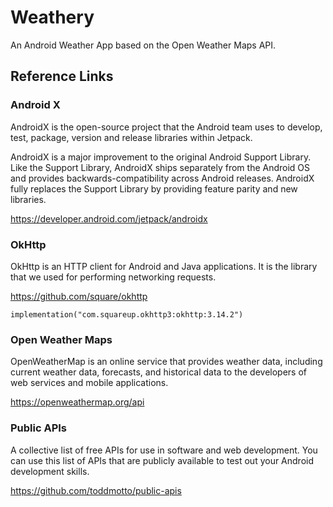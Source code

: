 # Weathery

An Android Weather App based on the Open Weather Maps API.

## Reference Links

### Android X
AndroidX is the open-source project that the Android team uses to develop, test, package, version and release libraries within Jetpack.

AndroidX is a major improvement to the original Android Support Library. Like the Support Library, AndroidX ships separately from the Android OS and provides backwards-compatibility across Android releases. AndroidX fully replaces the Support Library by providing feature parity and new libraries.

https://developer.android.com/jetpack/androidx

### OkHttp

OkHttp is an HTTP client for Android and Java applications. It is the library that we used for performing networking requests. 

https://github.com/square/okhttp

```
implementation("com.squareup.okhttp3:okhttp:3.14.2")
```

### Open Weather Maps

OpenWeatherMap is an online service that provides weather data, including current weather data, forecasts, and historical data to the developers of web services and mobile applications.

https://openweathermap.org/api

### Public APIs

A collective list of free APIs for use in software and web development. You can use this list of APIs that are publicly available to test out your Android development skills.

https://github.com/toddmotto/public-apis
